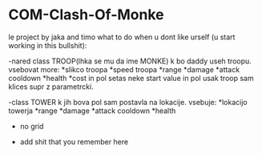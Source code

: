 # COM-Clash-Of-Monke
le project by jaka and timo
what to do when u dont like urself (u start working in this bullshit):

-nared class TROOP(lhka se mu da ime MONKE) k bo daddy useh troopu.
vsebovat more:
*slikco troopa
*speed troopa
*range
*damage
*attack cooldown
*health
*cost
in pol setas neke start value in pol usak troop sam klices supr z parametrcki.

-class TOWER k jih bova pol sam postavla na lokacije.
vsebuje:
*lokacijo towerja
*range
*damage
*attack cooldown
*health

- no grid 

- add shit that you remember here 
